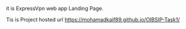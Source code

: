 it is ExpressVpn web app Landing Page.

Tis is Project hosted url
https://mohamadkaif89.github.io/OIBSIP-Task1/
